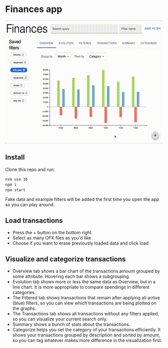 # Finances app

![](out.gif)

## Install

Clone this repo and run:

```sh
nvm use 16
npm i
npm start
```

Fake data and example filters will be added the first time you open the app so you can play around.

## Load transactions

- Press the + button on the bottom right
- Select as many OFX files as you'd like
- Choose if you want to erase previously loaded data and click load

## Visualize and categorize transactions

- Overview tab shows a bar chart of the transactions amount grouped by some attribute. Hovering each bar shows a subgrouping.
- Evolution tab shows more or less the same data as Overview, but in a line chart. It is more appropriate to compare spendings in different categories.
- The Filtered tab shows transactions that remain after applying all active (blue) filters, so you can view which transactions are being plotted on the graphs.
- The Transactions tab shows all transactions without any filters applied, so you can visualize your current search only.
- Summary shows a bunch of stats about the transactions.
- Categorize helps you set the category of your transactions efficiently. It shows your transactions grouped by description and sorted by amount, so you can tag whatever makes more difference in the visualization first.
